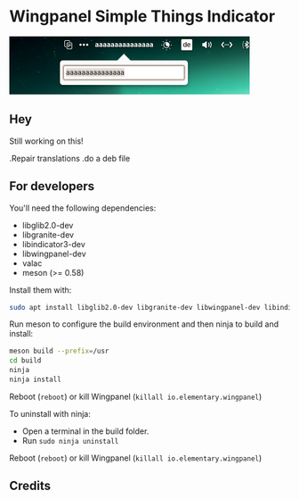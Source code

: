 # Wingpanel Simple Things Indicator

![Screenshot](data/screenshot.png)



## Hey

Still working on this!

.Repair translations
.do a deb file

  
## For developers

You'll need the following dependencies:

- libglib2.0-dev
- libgranite-dev
- libindicator3-dev
- libwingpanel-dev
- valac
- meson (>= 0.58)

Install them with:

```bash
sudo apt install libglib2.0-dev libgranite-dev libwingpanel-dev libindicator3-dev valac meson
```

Run meson to configure the build environment and then ninja to build and install:

```bash
meson build --prefix=/usr
cd build
ninja
ninja install
```

Reboot (`reboot`) or kill Wingpanel (`killall io.elementary.wingpanel`)

To uninstall with ninja:

- Open a terminal in the build folder.
- Run `sudo ninja uninstall`

Reboot (`reboot`) or kill Wingpanel (`killall io.elementary.wingpanel`)

## Credits

